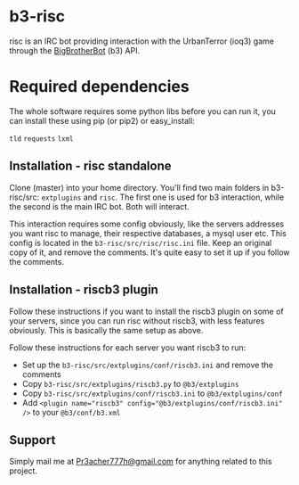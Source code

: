 # b3-risc
risc is an IRC bot providing interaction with the UrbanTerror (ioq3) game through
the [BigBrotherBot](http://www.bigbrotherbot.net/) (b3) API.

# Required dependencies
The whole software requires some python libs before you can run it, you can install these using pip (or pip2) or easy_install:

`tld`
`requests`
`lxml`

## Installation - risc standalone
Clone (master) into your home directory. You'll find two main folders 
in b3-risc/src: `extplugins` and `risc`. The first one is used for b3
interaction, while the second is the main IRC bot. Both will interact.

This interaction requires some config obviously, like the servers addresses
you want risc to manage, their respective databases, a mysql user etc. This config
is located in the `b3-risc/src/risc/risc.ini` file. Keep an
original copy of it, and remove the comments.
It's quite easy to set it up if you follow the comments.

## Installation - riscb3 plugin
Follow these instructions if you want to install the riscb3 plugin on
some of your servers, since you can run risc without riscb3, with less
features obviously. This is basically the same setup as above.

Follow these instructions for each server you want riscb3 to run:

* Set up the `b3-risc/src/extplugins/conf/riscb3.ini` and remove the comments
* Copy `b3-risc/src/extplugins/riscb3.py` to `@b3/extplugins`
* Copy `b3-risc/src/extplugins/conf/riscb3.ini` to `@b3/extplugins/conf`
* Add `<plugin name="riscb3" config="@b3/extplugins/conf/riscb3.ini" />` to your `@b3/conf/b3.xml`

## Support
Simply mail me at Pr3acher777h@gmail.com for anything related to this project.
